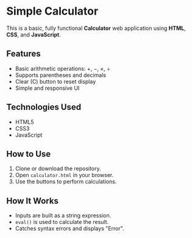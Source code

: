 # Simple Calculator 

This is a basic, fully functional **Calculator** web application using **HTML**, **CSS**, and **JavaScript**.

## Features

- Basic arithmetic operations: +, −, ×, ÷
- Supports parentheses and decimals
- Clear (C) button to reset display
- Simple and responsive UI

## Technologies Used

- HTML5
- CSS3
- JavaScript

## How to Use

1. Clone or download the repository.
2. Open `calculator.html` in your browser.
3. Use the buttons to perform calculations.

## How It Works

- Inputs are built as a string expression.
- `eval()` is used to calculate the result.
- Catches syntax errors and displays "Error".